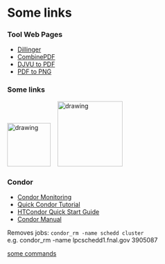 # Some links

### Tool Web Pages
- [Dillinger][dillinger]
- [CombinePDF](https://combinepdf.com/)
- [DJVU to PDF](https://djvu2pdf.com/)
- [PDF to PNG](https://pdf2png.com/)

### Some links
[<img src="https://iris-hep.org/assets/logos/Iris-hep-4-no-long-name.png" alt="drawing" width="100"/>](https://iris-hep.org/)   &nbsp;&nbsp; [<img src="https://images.ctfassets.net/nrgyaltdicpt/5doLOtX69is0i6WIiY4um/6cc9be15c75155e7b93cd4823b742e44/overleaf_wide_colour_green_bg.png" alt="drawing" width="150"/>](https://www.overleaf.com/project)



### Condor
- [Condor Monitoring][condor_1]
- [Quick Condor Tutorial][condor_2] 
- [HTCondor Quick Start Guide][condor_3]
- [Condor Manual][condor_4]

Removes jobs: `condor_rm -name schedd cluster`  
e.g.           condor_rm -name lpcschedd1.fnal.gov 3905087


[//]: # (all links)

[a]: https://dillinger.io/
[condor_1]: https://uscms.org/uscms_at_work/physics/computing/status/status_condor.shtml
[condor_2]: https://ci-connect.atlassian.net/wiki/spaces/CMS/pages/27000849/Quick+Condor+Tutorial
[condor_3]: https://research.cs.wisc.edu/htcondor/manual/quickstart.html
[condor_4]: https://htcondor.readthedocs.io/en/v8_9_3/
[irishep]: https://iris-hep.org/
[dillinger]: https://dillinger.io/

[some commands](/some_commands.md)
